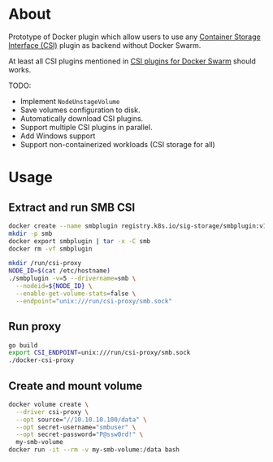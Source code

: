 # About
Prototype of Docker plugin which allow users to use any [Container Storage Interface (CSI)](https://kubernetes.io/blog/2019/01/15/container-storage-interface-ga/) plugin as backend without Docker Swarm.

At least all CSI plugins mentioned in [CSI plugins for Docker Swarm](https://github.com/olljanat/csi-plugins-for-docker-swarm) should works.

TODO:
* Implement `NodeUnstageVolume`
* Save volumes configuration to disk.
* Automatically download CSI plugins.
* Support multiple CSI plugins in parallel.
* Add Windows support
* Support non-containerized workloads (CSI storage for all)

# Usage
## Extract and run SMB CSI
```bash
docker create --name smbplugin registry.k8s.io/sig-storage/smbplugin:v1.18.0
mkdir -p smb
docker export smbplugin | tar -x -C smb
docker rm -vf smbplugin

mkdir /run/csi-proxy
NODE_ID=$(cat /etc/hostname)
./smbplugin -v=5 --drivername=smb \
  --nodeid=${NODE_ID} \
  --enable-get-volume-stats=false \
  --endpoint="unix:///run/csi-proxy/smb.sock"
```

## Run proxy
```bash
go build
export CSI_ENDPOINT=unix:///run/csi-proxy/smb.sock
./docker-csi-proxy
```

## Create and mount volume
```bash
docker volume create \
  --driver csi-proxy \
  --opt source="//10.10.10.100/data" \
  --opt secret-username="smbuser" \
  --opt secret-password="P@ssw0rd!" \
  my-smb-volume
docker run -it --rm -v my-smb-volume:/data bash
```
